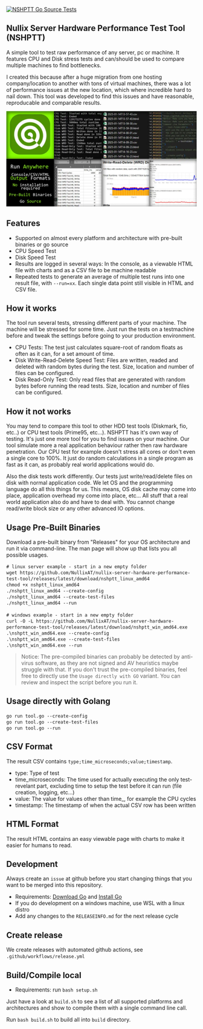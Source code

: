 [![NSHPTT Go Source Tests](https://github.com/NullixAT/nullix-server-hardware-performance-test-tool/actions/workflows/tests_go.yml/badge.svg)](https://github.com/NullixAT/nullix-server-hardware-performance-test-tool/actions/workflows/tests_go.yml)
## Nullix Server Hardware Performance Test Tool (NSHPTT)
A simple tool to test raw performance of any server, pc or machine. It features CPU and Disk stress tests and can/should be used to compare multiple machines to find bottlenecks.

I created this because after a huge migration from one hosting company/location to another with tons of virtual machines, there was a lot of performance issues at the new location, which where incredible hard to nail down. This tool was developed to find this issues and have reasonable, reproducable and comparable results.

![Features](media/readme_screenshot.webp)

## Features

- Supported on almost every platform and architecture with pre-built binaries or go source
- CPU Speed Test
- Disk Speed Test
- Results are logged in several ways: In the console, as a viewable HTML file with charts and as a CSV file to be machine readable
- Repeated tests to generate an average of multiple test runs into one result file, with `--run=xx`. Each single data point still visible in HTML and CSV file.


## How it works

The tool run several tests, stressing different parts of your machine. The machine will be stressed for some time. Just run the tests on a testmachine before and tweak the settings before going to your production environment.

- CPU Tests:  The test just calculates square-root of random floats as often as it can, for a set amount of time.
- Disk Write-Read-Delete Speed Test: Files are written, readed and deleted with random bytes during the test. Size, location and number of files can be configured.
- Disk Read-Only Test: Only read files that are generated with random bytes before running the read tests. Size, location and number of files can be configured.


## How it not works

You may tend to compare this tool to other HDD test tools (Diskmark, fio, etc..) or CPU test tools (Prime95, etc...). NSHPTT has it's own way of testing. It's just one more tool for you to find issues on your machine. Our tool simulate more a real application behaviour rather then raw hardware penetration.
Our CPU test for example doesn't stress all cores or don't even a single core to 100%. It just do random calculations in a single program as fast as it can, as probably real world applications would do.

Also the disk tests work differently. Our tests just write/read/delete files on disk with normal application code. We let OS and the programming language do all this things for us. This means, OS disk cache may come into place, application overhead my come into place, etc... All stuff that a real world application also do and have to deal with. You cannot change read/write block size or any other advanced IO options. 

## Usage Pre-Built Binaries
Download a pre-built binary from "Releases" for your OS architecture and run it via command-line. The man page will show up that lists you all possible usages.

    # linux server example - start in a new empty folder    
    wget https://github.com/NullixAT/nullix-server-hardware-performance-test-tool/releases/latest/download/nshptt_linux_amd64
    chmod +x nshptt_linux_amd64
    ./nshptt_linux_amd64 --create-config
    ./nshptt_linux_amd64 --create-test-files
    ./nshptt_linux_amd64 --run

    # windows example - start in a new empty folder
    curl -O -L https://github.com/NullixAT/nullix-server-hardware-performance-test-tool/releases/latest/download/nshptt_win_amd64.exe
    .\nshptt_win_amd64.exe --create-config
    .\nshptt_win_amd64.exe --create-test-files
    .\nshptt_win_amd64.exe --run

> Notice: The pre-compiled binaries can probably be detected by anti-virus software, as they are not signed and AV heuristics maybe struggle with that.
If you don't trust the pre-compiled binaries, feel free to directly use the `Usage directly with GO` variant. You can review and inspect the script before you run it.

## Usage directly with Golang

    go run tool.go --create-config
    go run tool.go --create-test-files
    go run tool.go --run


## CSV Format
The result CSV contains `type;time_microseconds;value;timestamp`.
- type: Type of test
- time_microseconds: The time used for actually executing the only test-revelant part, excluding time to setup the test before it can run (file creation, logging, etc...)
- value: The value for values other than time_, for example the CPU cycles
- timestamp: The timestamp of when the actual CSV row has been written


## HTML Format
The result HTML contains an easy viewable page with charts to make it easier for humans to read.

## Development

Always create an `issue` at github before you start changing things that you want to be merged into this repository.

- Requirements: [Download Go](https://go.dev/dl/) and [Install Go](https://go.dev/doc/install)
- If you do development on a windows machine, use WSL with a linux distro
- Add any changes to the `RELEASEINFO.md` for the next release cycle

## Create release
We create releases with automated github actions, see `.github/workflows/release.yml`


## Build/Compile local
- Requirements: run `bash setup.sh`

Just have a look at `build.sh` to see a list of all supported platforms and architectures and show to compile them with a single command line call.

Run `bash build.sh` to build all into `build` directory.
